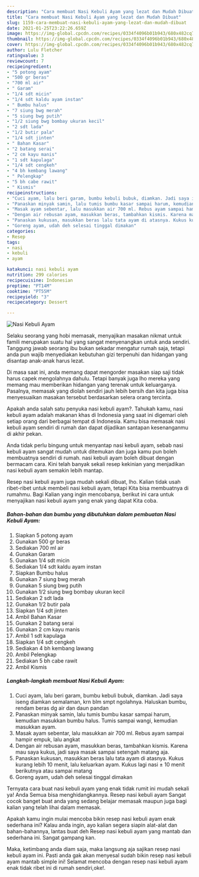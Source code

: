 ```yaml
---
description: "Cara membuat Nasi Kebuli Ayam yang lezat dan Mudah Dibuat"
title: "Cara membuat Nasi Kebuli Ayam yang lezat dan Mudah Dibuat"
slug: 1159-cara-membuat-nasi-kebuli-ayam-yang-lezat-dan-mudah-dibuat
date: 2021-01-25T23:22:26.659Z
image: https://img-global.cpcdn.com/recipes/0334f4096b01b943/680x482cq70/nasi-kebuli-ayam-foto-resep-utama.jpg
thumbnail: https://img-global.cpcdn.com/recipes/0334f4096b01b943/680x482cq70/nasi-kebuli-ayam-foto-resep-utama.jpg
cover: https://img-global.cpcdn.com/recipes/0334f4096b01b943/680x482cq70/nasi-kebuli-ayam-foto-resep-utama.jpg
author: Lulu Fletcher
ratingvalue: 3
reviewcount: 7
recipeingredient:
- "5 potong ayam"
- "500 gr beras"
- "700 ml air"
- " Garam"
- "1/4 sdt micin"
- "1/4 sdt kaldu ayam instan"
- " Bumbu halus"
- "7 siung bwg merah"
- "5 siung bwg putih"
- "1/2 siung bwg bombay ukuran kecil"
- "2 sdt lada"
- "1/2 butir pala"
- "1/4 sdt jinten"
- " Bahan Kasar"
- "2 batang serai"
- "2 cm kayu manis"
- "1 sdt kapulaga"
- "1/4 sdt cengkeh"
- "4 bh kembang lawang"
- " Pelengkap"
- "5 bh cabe rawit"
- " Kismis"
recipeinstructions:
- "Cuci ayam, lalu beri garam, bumbu kebuli bubuk, diamkan. Jadi saya iseng diamkan semalaman, krn blm smpt ngolahnya. Haluskan bumbu, rendam beras dg air dan daun pandan"
- "Panaskan minyak samin, lalu tumis bumbu kasar sampai harum, kemudian masukkan bumbu halus. Tumis sampai wangi, kemudian masukkan ayam."
- "Masak ayam sebentar, lalu masukkan air 700 ml. Rebus ayam sampai hampir empuk, lalu angkat"
- "Dengan air rebusan ayam, masukkan beras, tambahkan kismis. Karena mau saya kukus, jadi saya masak sampai setengah matang aja."
- "Panaskan kukusan, masukkan beras lalu tata ayam di atasnya. Kukus kurang lebih 10 menit, lalu keluarkan ayam. Kukus lagi nasi ± 10 menit berikutnya atau sampai matang"
- "Goreng ayam, udah deh selesai tinggal dimakan"
categories:
- Resep
tags:
- nasi
- kebuli
- ayam

katakunci: nasi kebuli ayam 
nutrition: 299 calories
recipecuisine: Indonesian
preptime: "PT14M"
cooktime: "PT55M"
recipeyield: "3"
recipecategory: Dessert

---
```



![Nasi Kebuli Ayam](https://img-global.cpcdn.com/recipes/0334f4096b01b943/680x482cq70/nasi-kebuli-ayam-foto-resep-utama.jpg)

Selaku seorang yang hobi memasak, menyajikan masakan nikmat untuk famili merupakan suatu hal yang sangat menyenangkan untuk anda sendiri. Tanggung jawab seorang ibu bukan sekadar mengatur rumah saja, tetapi anda pun wajib menyediakan kebutuhan gizi terpenuhi dan hidangan yang disantap anak-anak harus lezat.

Di masa  saat ini, anda memang dapat mengorder masakan siap saji tidak harus capek mengolahnya dahulu. Tetapi banyak juga lho mereka yang memang mau memberikan hidangan yang terenak untuk keluarganya. Pasalnya, memasak yang diolah sendiri jauh lebih bersih dan kita juga bisa menyesuaikan masakan tersebut berdasarkan selera orang tercinta. 



Apakah anda salah satu penyuka nasi kebuli ayam?. Tahukah kamu, nasi kebuli ayam adalah makanan khas di Indonesia yang saat ini digemari oleh setiap orang dari berbagai tempat di Indonesia. Kamu bisa memasak nasi kebuli ayam sendiri di rumah dan dapat dijadikan santapan kesenanganmu di akhir pekan.

Anda tidak perlu bingung untuk menyantap nasi kebuli ayam, sebab nasi kebuli ayam sangat mudah untuk ditemukan dan juga kamu pun boleh membuatnya sendiri di rumah. nasi kebuli ayam boleh dibuat dengan bermacam cara. Kini telah banyak sekali resep kekinian yang menjadikan nasi kebuli ayam semakin lebih mantap.

Resep nasi kebuli ayam juga mudah sekali dibuat, lho. Kalian tidak usah ribet-ribet untuk membeli nasi kebuli ayam, tetapi Kita bisa membuatnya di rumahmu. Bagi Kalian yang ingin mencobanya, berikut ini cara untuk menyajikan nasi kebuli ayam yang enak yang dapat Kita coba.

<!--inarticleads1-->

##### Bahan-bahan dan bumbu yang dibutuhkan dalam pembuatan Nasi Kebuli Ayam:

1. Siapkan 5 potong ayam
1. Gunakan 500 gr beras
1. Sediakan 700 ml air
1. Gunakan  Garam
1. Gunakan 1/4 sdt micin
1. Sediakan 1/4 sdt kaldu ayam instan
1. Siapkan  Bumbu halus
1. Gunakan 7 siung bwg merah
1. Gunakan 5 siung bwg putih
1. Gunakan 1/2 siung bwg bombay ukuran kecil
1. Sediakan 2 sdt lada
1. Gunakan 1/2 butir pala
1. Siapkan 1/4 sdt jinten
1. Ambil  Bahan Kasar
1. Gunakan 2 batang serai
1. Gunakan 2 cm kayu manis
1. Ambil 1 sdt kapulaga
1. Siapkan 1/4 sdt cengkeh
1. Sediakan 4 bh kembang lawang
1. Ambil  Pelengkap
1. Sediakan 5 bh cabe rawit
1. Ambil  Kismis




<!--inarticleads2-->

##### Langkah-langkah membuat Nasi Kebuli Ayam:

1. Cuci ayam, lalu beri garam, bumbu kebuli bubuk, diamkan. Jadi saya iseng diamkan semalaman, krn blm smpt ngolahnya. Haluskan bumbu, rendam beras dg air dan daun pandan
1. Panaskan minyak samin, lalu tumis bumbu kasar sampai harum, kemudian masukkan bumbu halus. Tumis sampai wangi, kemudian masukkan ayam.
1. Masak ayam sebentar, lalu masukkan air 700 ml. Rebus ayam sampai hampir empuk, lalu angkat
1. Dengan air rebusan ayam, masukkan beras, tambahkan kismis. Karena mau saya kukus, jadi saya masak sampai setengah matang aja.
1. Panaskan kukusan, masukkan beras lalu tata ayam di atasnya. Kukus kurang lebih 10 menit, lalu keluarkan ayam. Kukus lagi nasi ± 10 menit berikutnya atau sampai matang
1. Goreng ayam, udah deh selesai tinggal dimakan




Ternyata cara buat nasi kebuli ayam yang enak tidak rumit ini mudah sekali ya! Anda Semua bisa menghidangkannya. Resep nasi kebuli ayam Sangat cocok banget buat anda yang sedang belajar memasak maupun juga bagi kalian yang telah lihai dalam memasak.

Apakah kamu ingin mulai mencoba bikin resep nasi kebuli ayam enak sederhana ini? Kalau anda ingin, ayo kalian segera siapin alat-alat dan bahan-bahannya, lantas buat deh Resep nasi kebuli ayam yang mantab dan sederhana ini. Sangat gampang kan. 

Maka, ketimbang anda diam saja, maka langsung aja sajikan resep nasi kebuli ayam ini. Pasti anda gak akan menyesal sudah bikin resep nasi kebuli ayam mantab simple ini! Selamat mencoba dengan resep nasi kebuli ayam enak tidak ribet ini di rumah sendiri,oke!.


